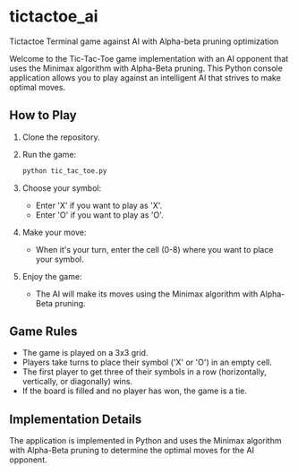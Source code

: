 # tictactoe_ai
Tictactoe Terminal game against AI with Alpha-beta pruning optimization


Welcome to the Tic-Tac-Toe game implementation with an AI opponent that uses the Minimax algorithm with Alpha-Beta pruning. This Python console application allows you to play against an intelligent AI that strives to make optimal moves.



## How to Play

1. Clone the repository.

2. Run the game:

    ```bash
    python tic_tac_toe.py
    ```

3. Choose your symbol:

    - Enter 'X' if you want to play as 'X'.
    - Enter 'O' if you want to play as 'O'.

4. Make your move:

    - When it's your turn, enter the cell (0-8) where you want to place your symbol.

5. Enjoy the game:

    - The AI will make its moves using the Minimax algorithm with Alpha-Beta pruning.

## Game Rules

- The game is played on a 3x3 grid.
- Players take turns to place their symbol ('X' or 'O') in an empty cell.
- The first player to get three of their symbols in a row (horizontally, vertically, or diagonally) wins.
- If the board is filled and no player has won, the game is a tie.

## Implementation Details

The application is implemented in Python and uses the Minimax algorithm with Alpha-Beta pruning to determine the optimal moves for the AI opponent.

